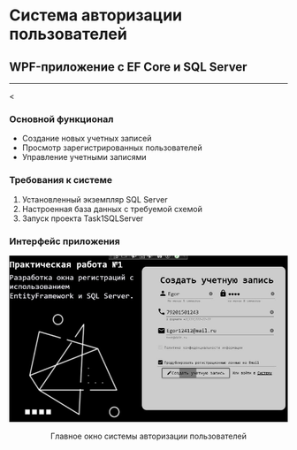 <h1>Система авторизации пользователей</h1>
<h2>WPF-приложение с EF Core и SQL Server</h2>

<hr>

<

<h3>Основной функционал</h3>
<ul>
  <li>Создание новых учетных записей</li>
  <li>Просмотр зарегистрированных пользователей</li>
  <li>Управление учетными записями</li>
</ul>

<h3>Требования к системе</h3>
<ol>
  <li>Установленный экземпляр SQL Server</li>
  <li>Настроенная база данных с требуемой схемой</li>
  <li>Запуск проекта Task1SQLServer</li>
</ol>

<h3>Интерфейс приложения</h3>
<div align="center">
  <img src="screenshots/1.jpg" alt="Главное окно системы" width="600">
  <p>Главное окно системы авторизации пользователей</p>
</div>

 
